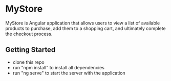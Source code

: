 # MyStore

MyStore is Angular application that allows users to view a list of available products to purchase, add them to a shopping cart, and ultimately complete the checkout process.

## Getting Started

- clone this repo
- run "npm install" to install all dependencies 
- run "ng serve" to start the server with the application
